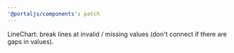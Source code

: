 ```yaml
---
'@portaljs/components': patch
---
```


LineChart: break lines at invalid / missing values (don't connect if there are gaps in values).
